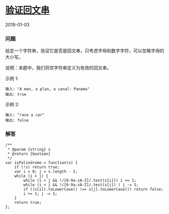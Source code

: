 # [验证回文串](https://leetcode-cn.com/problems/valid-palindrome)
2019-01-03
### 问题

给定一个字符串，验证它是否是回文串，只考虑字母和数字字符，可以忽略字母的大小写。

说明：本题中，我们将空字符串定义为有效的回文串。

示例 1:

```
输入: "A man, a plan, a canal: Panama"
输出: true
```
示例 2:

```
输入: "race a car"
输出: false
```

### 解答

```
/**
 * @param {string} s
 * @return {boolean}
 */
var isPalindrome = function(s) {
    if (!s) return true;
    var i = 0; j = s.length - 1;
    while (i < j) {
        while (i < j && !/[0-9a-zA-Z]/.test(s[i])) i += 1;
        while (i < j && !/[0-9a-zA-Z]/.test(s[j]) ) j -= 1;
        if ((s[i]).toLowerCase() !== s[j].toLowerCase()) return false;
        i += 1; j -= 1;
    }
    return true;
};
```